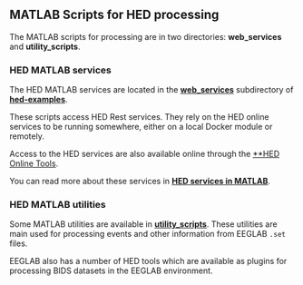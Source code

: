 ## MATLAB Scripts for HED processing

The MATLAB scripts for processing are in two directories: 
**web_services** and **utility_scripts**.

### HED MATLAB services

The HED MATLAB services are located in the
[**web_services**](https://github.com/hed-standard/hed-examples/tree/main/hedcode/matlab_scripts/web_services)
subdirectory of [**hed-examples**](https://github.com/hed-standard/hed-examples).

These scripts access HED Rest services.
They rely on the HED online services to be running somewhere,
either on a local Docker module or remotely.

Access to the HED services are also available online through
the [**HED Online Tools](https://hedtools.ucsd.edu/hed).

You can read more about these services in
[**HED services in MATLAB**](https://hed-examples.readthedocs.io/en/latest/HedInMatlab.html#hed-services-in-matlab).

### HED MATLAB utilities

Some MATLAB utilities are available in
[**utility_scripts**](https://github.com/hed-standard/hed-examples/tree/main/hedcode/matlab_scripts/utility_scripts).
These utilities are main used for processing events and other information from EEGLAB `.set` files.

EEGLAB also has a number of HED tools which are available as plugins for processing BIDS datasets
in the EEGLAB environment.
